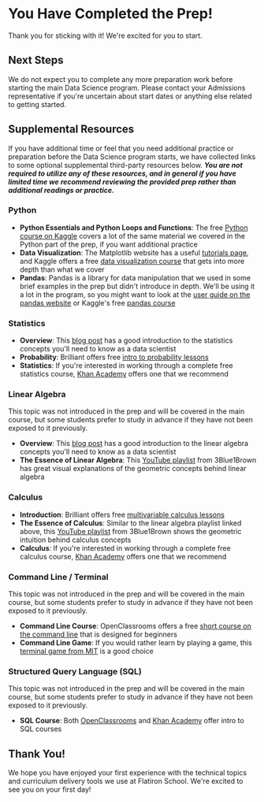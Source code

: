 # You Have Completed the Prep!

Thank you for sticking with it! We're excited for you to start.

## Next Steps

We do not expect you to complete any more preparation work before starting the main Data Science program. Please contact your Admissions representative if you're uncertain about start dates or anything else related to getting started.

## Supplemental Resources

If you have additional time or feel that you need additional practice or preparation before the Data Science program starts, we have collected links to some optional supplemental third-party resources below. ***You are not required to utilize any of these resources, and in general if you have limited time we recommend reviewing the provided prep rather than additional readings or practice.***

### Python

- **Python Essentials and Python Loops and Functions**: The free [Python course on Kaggle](https://www.kaggle.com/learn/python) covers a lot of the same material we covered in the Python part of the prep, if you want additional practice
 - **Data Visualization**: The Matplotlib website has a useful [tutorials page](https://matplotlib.org/3.3.3/tutorials/index.html), and Kaggle offers a free [data visualization course](https://www.kaggle.com/learn/data-visualization) that gets into more depth than what we cover
 - **Pandas**: Pandas is a library for data manipulation that we used in some brief examples in the prep but didn't introduce in depth. We'll be using it a lot in the program, so you might want to look at the [user guide on the pandas website](https://pandas.pydata.org/pandas-docs/stable/user_guide/10min.html) or Kaggle's free [pandas course](https://www.kaggle.com/learn/pandas)

### Statistics

 - **Overview**: This [blog post](https://towardsdatascience.com/the-5-basic-statistics-concepts-data-scientists-need-to-know-2c96740377ae) has a good introduction to the statistics concepts you'll need to know as a data scientist
 - **Probability**: Brilliant offers free [intro to probability lessons](https://brilliant.org/courses/probability/)
 - **Statistics**: If you're interested in working through a complete free statistics course, [Khan Academy](https://www.khanacademy.org/math/statistics-probability) offers one that we recommend

### Linear Algebra

This topic was not introduced in the prep and will be covered in the main course, but some students prefer to study in advance if they have not been exposed to it previously.

 - **Overview**: This [blog post](https://www.analyticsvidhya.com/blog/2017/05/comprehensive-guide-to-linear-algebra/) has a good introduction to the linear algebra concepts you'll need to know as a data scientist
 - **The Essence of Linear Algebra**: This [YouTube playlist](https://youtube.com/playlist?list=PLZHQObOWTQDPD3MizzM2xVFitgF8hE_ab) from 3Blue1Brown has great visual explanations of the geometric concepts behind linear algebra

### Calculus

 - **Introduction**: Brilliant offers free [multivariable calculus lessons](https://brilliant.org/courses/multivariable-calculus/)
 - **The Essence of Calculus**: Similar to the linear algebra playlist linked above, this [YouTube playlist](https://youtube.com/playlist?list=PLZHQObOWTQDMsr9K-rj53DwVRMYO3t5Yr) from 3Blue1Brown shows the geometric intuition behind calculus concepts
 - **Calculus**: If you're interested in working through a complete free calculus course, [Khan Academy](https://www.khanacademy.org/math/multivariable-calculus) offers one that we recommend

### Command Line / Terminal

This topic was not introduced in the prep and will be covered in the main course, but some students prefer to study in advance if they have not been exposed to it previously.

 - **Command Line Course**: OpenClassrooms offers a free [short course on the command line](https://openclassrooms.com/en/courses/4614926-learn-the-command-line-in-terminal) that is designed for beginners
 - **Command Line Game**: If you would rather learn by playing a game, this [terminal game from MIT](https://web.mit.edu/mprat/Public/web/Terminus/Web/main.html) is a good choice

### Structured Query Language (SQL)

This topic was not introduced in the prep and will be covered in the main course, but some students prefer to study in advance if they have not been exposed to it previously.

 - **SQL Course**: Both [OpenClassrooms](https://openclassrooms.com/en/courses/2071486-retrieve-data-using-sql) and [Khan Academy](https://www.khanacademy.org/computing/computer-programming/sql) offer intro to SQL courses

## Thank You!

We hope you have enjoyed your first experience with the technical topics and curriculum delivery tools we use at Flatiron School. We're excited to see you on your first day!
